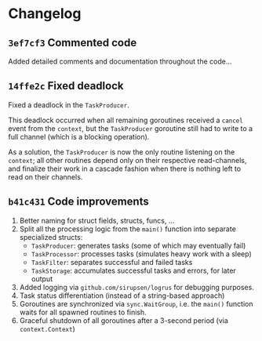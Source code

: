 # Changelog

## `3ef7cf3` Commented code

Added detailed comments and documentation throughout the code...

## `14ffe2c` Fixed deadlock

Fixed a deadlock in the `TaskProducer`.

This deadlock occurred when all remaining goroutines received a `cancel` event from the `context`, but the `TaskProducer` goroutine still had to write to a full channel (which is a blocking operation).

As a solution, the `TaskProducer` is now the only routine listening on the `context`; all other routines depend only on their respective read-channels, and finalize their work in a cascade fashion when there is nothing left to read on their channels.

## `b41c431` Code improvements

1. Better naming for struct fields, structs, funcs, ...
2. Split all the processing logic from the `main()` function into separate specialized structs:
    - `TaskProducer`: generates tasks (some of which may eventually fail)
    - `TaskProcessor`: processes tasks (simulates heavy work with a sleep)
    - `TaskFilter`: separates successful and failed tasks
    - `TaskStorage`: accumulates successful tasks and errors, for later output
3. Added logging via `github.com/sirupsen/logrus` for debugging purposes.
4. Task status differentiation (instead of a string-based approach)
5. Goroutines are synchronized via `sync.WaitGroup`, i.e. the `main()` function waits for all spawned routines to finish.
6. Graceful shutdown of all goroutines after a 3-second period (via `context.Context`)

